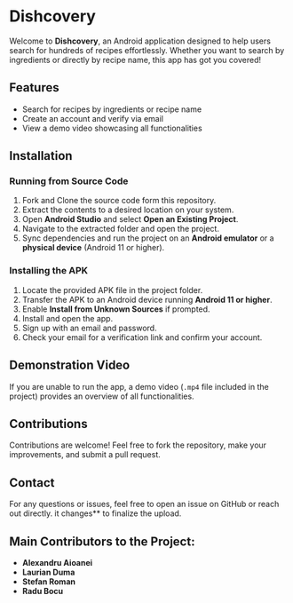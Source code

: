 # Dishcovery

Welcome to **Dishcovery**, an Android application designed to help users search for hundreds of recipes effortlessly. Whether you want to search by ingredients or directly by recipe name, this app has got you covered!

## Features
- Search for recipes by ingredients or recipe name
- Create an account and verify via email
- View a demo video showcasing all functionalities

## Installation
### Running from Source Code
1. Fork and Clone the source code form this repository.
2. Extract the contents to a desired location on your system.
3. Open **Android Studio** and select **Open an Existing Project**.
4. Navigate to the extracted folder and open the project.
5. Sync dependencies and run the project on an **Android emulator** or a **physical device** (Android 11 or higher).

### Installing the APK
1. Locate the provided APK file in the project folder.
2. Transfer the APK to an Android device running **Android 11 or higher**.
3. Enable **Install from Unknown Sources** if prompted.
4. Install and open the app.
5. Sign up with an email and password.
6. Check your email for a verification link and confirm your account.

## Demonstration Video
If you are unable to run the app, a demo video (`.mp4` file included in the project) provides an overview of all functionalities.

## Contributions
Contributions are welcome! Feel free to fork the repository, make your improvements, and submit a pull request.

## Contact
For any questions or issues, feel free to open an issue on GitHub or reach out directly.
it changes** to finalize the upload.

## Main Contributors to the Project: 
- **Alexandru Aioanei**
- **Laurian Duma**
- **Stefan Roman**
- **Radu Bocu**


